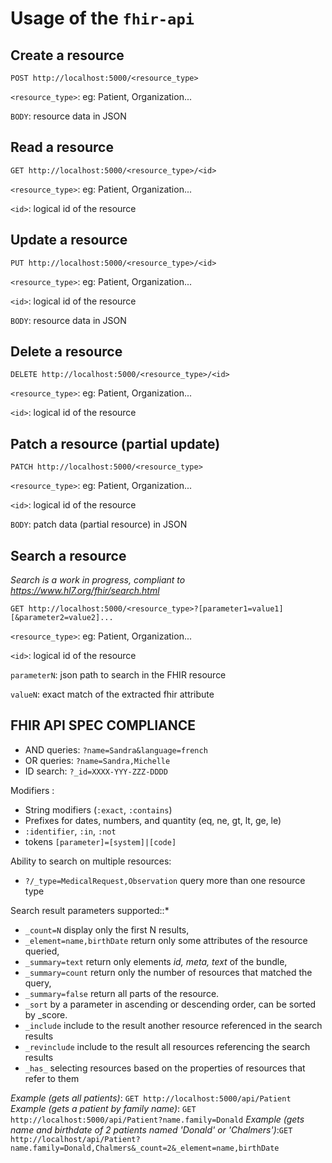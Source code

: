 # Usage of the `fhir-api`

## Create a resource

`POST http://localhost:5000/<resource_type>`

`<resource_type>`: eg: Patient, Organization...

`BODY`: resource data in JSON

## Read a resource

`GET http://localhost:5000/<resource_type>/<id>`

`<resource_type>`: eg: Patient, Organization...

`<id>`: logical id of the resource

## Update a resource

`PUT http://localhost:5000/<resource_type>/<id>`

`<resource_type>`: eg: Patient, Organization...

`<id>`: logical id of the resource

`BODY`: resource data in JSON

## Delete a resource

`DELETE http://localhost:5000/<resource_type>/<id>`

`<resource_type>`: eg: Patient, Organization...

`<id>`: logical id of the resource

## Patch a resource (partial update)

`PATCH http://localhost:5000/<resource_type>`

`<resource_type>`: eg: Patient, Organization...

`<id>`: logical id of the resource

`BODY`: patch data (partial resource) in JSON

## Search a resource

_Search is a work in progress, compliant to https://www.hl7.org/fhir/search.html_

`GET http://localhost:5000/<resource_type>?[parameter1=value1][&parameter2=value2]...`

`<resource_type>`: eg: Patient, Organization...

`<id>`: logical id of the resource

`parameterN`: json path to search in the FHIR resource

`valueN`: exact match of the extracted fhir attribute

## FHIR API SPEC COMPLIANCE

- AND queries: `?name=Sandra&language=french`
- OR queries: `?name=Sandra,Michelle`
- ID search: `?_id=XXXX-YYY-ZZZ-DDDD`

Modifiers :

- String modifiers (`:exact`, `:contains`)
- Prefixes for dates, numbers, and quantity (eq, ne, gt, lt, ge, le)
- `:identifier`, `:in`, `:not`
- tokens `[parameter]=[system]|[code]`<br>

Ability to search on multiple resources:

- `?/_type=MedicalRequest,Observation` query more than one resource type

Search result parameters supported::\*

- `_count=N` display only the first N results,
- `_element=name,birthDate` return only some attributes of the resource queried,
- `_summary=text` return only elements _id, meta, text_ of the bundle,
- `_summary=count` return only the number of resources that matched the query,
- `_summary=false` return all parts of the resource.
- `_sort` by a parameter in ascending or descending order, can be sorted by \_score.
- `_include` include to the result another resource referenced in the search results
- `_revinclude` include to the result all resources referencing the search results
- `_has_` selecting resources based on the properties of resources that refer to them

_Example (gets all patients)_: `GET http://localhost:5000/api/Patient` <br>
_Example (gets a patient by family name)_: `GET http://localhost:5000/api/Patient?name.family=Donald`
_Example (gets name and birthdate of 2 patients named 'Donald' or 'Chalmers')_:`GET http://localhost/api/Patient?name.family=Donald,Chalmers&_count=2&_element=name,birthDate`
